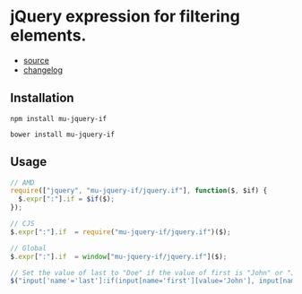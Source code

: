 # jQuery expression for filtering elements.

- [source](jquery.if.js)
- [changelog](CHANGELOG.md)

## Installation

```
npm install mu-jquery-if
```

```
bower install mu-jquery-if
```

## Usage

```javascript
// AMD
require(["jquery", "mu-jquery-if/jquery.if"], function($, $if) {
  $.expr[":"].if = $if($);
});

// CJS
$.expr[":"].if  = require("mu-jquery-if/jquery.if")($);

// Global
$.expr[":"].if  = window["mu-jquery-if/jquery.if"]($);
```

```javascript
// Set the value of last to "Doe" if the value of first is "John" or "Jane"
$("input['name'='last']:if(input[name='first'][value='John'], input[name='first'][value='Jane'])").val("Doe");
```
